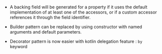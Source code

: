 - A backing field will be generated for a property if it uses the default implementation of at least one of the accessors, or if a custom accessor references it through the field identifier.

- Builder pattern can be replaced by using constructor with named arguments and default parameters.
- Decorator pattern is now easier with kotlin delegation feature : `by` keyword
